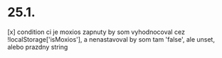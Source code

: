 
# 25.1.
[x] condition ci je moxios zapnuty by som vyhodnocoval cez !localStorage['isMoxios'], a nenastavoval by som tam 'false', ale unset, alebo prazdny string

